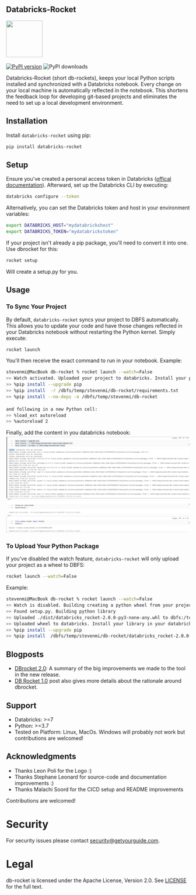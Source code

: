 ## Databricks-Rocket

<img src="https://user-images.githubusercontent.com/2252355/173396060-8ebb3a33-f389-421d-bea4-afc01a078307.svg" width="100" height="100">

[![PyPI version](https://badge.fury.io/py/databricks-rocket.svg)](https://badge.fury.io/py/databricks-rocket)
![PyPI downloads](https://img.shields.io/pypi/dm/databricks-rocket)

Databricks-Rocket (short db-rockets), keeps your local Python scripts installed and synchronized with a Databricks notebook. Every change on your local machine
is automatically reflected in the notebook. This shortens the feedback loop for developing git-based projects and
eliminates the need to set up a local development environment.

## Installation

Install `databricks-rocket` using pip:

```sh
pip install databricks-rocket
```

## Setup

Ensure you've created a personal access token in
Databricks ([offical documentation](https://docs.databricks.com/dev-tools/cli/index.html)). Afterward, set up the
Databricks CLI by executing:

```sh
databricks configure --token
```

Alternatively, you can set the Databricks token and host in your environment variables:

```sh
export DATABRICKS_HOST="mydatabrickshost"
export DATABRICKS_TOKEN="mydatabrickstoken"
```

If your project isn't already a pip package, you'll need to convert it into one. Use dbrocket for this:

```sh
rocket setup
```

Will create a setup.py for you.

## Usage

### To Sync Your Project

By default, `databricks-rocket` syncs your project to DBFS automatically. This allows you to update your code and have
those changes reflected in your Databricks notebook without restarting the Python kernel. Simply execute:

```sh
rocket launch
```

You'll then receive the exact command to run in your notebook. Example:

```sh
stevenmi@MacBook db-rocket % rocket launch --watch=False
>> Watch activated. Uploaded your project to databricks. Install your project in your databricks notebook by running:
>> %pip install --upgrade pip
>> %pip install  -r /dbfs/temp/stevenmi/db-rocket/requirements.txt
>> %pip install --no-deps -e /dbfs/temp/stevenmi/db-rocket

and following in a new Python cell:
>> %load_ext autoreload
>> %autoreload 2
```

Finally, add the content in you databricks notebook:
![imgs/img_2.png](imgs/img_2.png)

### To Upload Your Python Package

If you've disabled the watch feature, `databricks-rocket` will only upload your project as a wheel to DBFS:

```sh
rocket launch --watch=False
```

Example:

```sh
stevenmi@MacBook db-rocket % rocket launch --watch=False
>> Watch is disabled. Building creating a python wheel from your project
>> Found setup.py. Building python library
>> Uploaded ./dist/databricks_rocket-2.0.0-py3-none-any.whl to dbfs:/temp/stevenmi/db-rocket/dist/databricks_rocket-2.0.0-py3-none-any.whl
>> Uploaded wheel to databricks. Install your library in your databricks notebook by running:
>> %pip install --upgrade pip
>> %pip install  /dbfs/temp/stevenmi/db-rocket/databricks_rocket-2.0.0-py3-none-any.whl --force-reinstall
```

## Blogposts

- [DBrocket 2.0](https://www.getyourguide.careers/posts/improving-data-science-productivity-with-db-rocket-2-0): A summary of the big improvements we made to the tool in the new release.
- [DB Rocket 1.0](https://www.getyourguide.careers/posts/open-sourcing-db-rocket-for-data-scientists) post also gives more details about the rationale around dbrocket.

## Support

- Databricks: >=7
- Python: >=3.7
- Tested on Platform: Linux, MacOs. Windows will probably not work but contributions are welcomed!

## Acknowledgments

- Thanks Leon Poli for the Logo :)
- Thanks Stephane Leonard for source-code and documentation improvements :)
- Thanks Malachi Soord for the CICD setup and README improvements

Contributions are welcomed!


# Security

For security issues please contact [security@getyourguide.com](mailto:security@getyourguide.com).

# Legal

db-rocket is licensed under the Apache License, Version 2.0. See [LICENSE](LICENSE.txt) for the full text.
